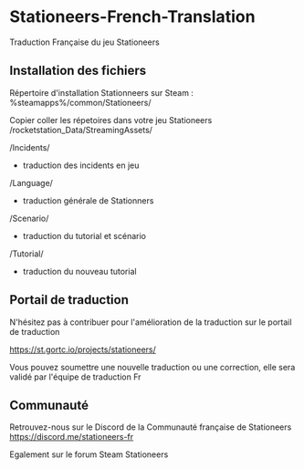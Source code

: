 # Stationeers-French-Translation
Traduction Française du jeu Stationeers

## Installation des fichiers

Répertoire d'installation Stationneers sur Steam :
%steamapps%/common/Stationeers/

Copier coller les répetoires dans votre jeu Stationeers /rocketstation_Data/StreamingAssets/

/Incidents/
- traduction des incidents en jeu

/Language/
- traduction générale de Stationners

/Scenario/
- traduction du tutorial et scénario

/Tutorial/
- traduction du nouveau tutorial

## Portail de traduction

N'hésitez pas à contribuer pour l'amélioration de la traduction sur le portail de traduction

https://st.gortc.io/projects/stationeers/

Vous pouvez soumettre une nouvelle traduction ou une correction, elle sera validé par l'équipe de traduction Fr

## Communauté

Retrouvez-nous sur le Discord de la Communauté française de Stationeers
https://discord.me/stationeers-fr

Egalement sur le forum Steam Stationeers

